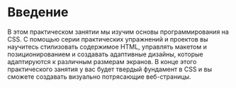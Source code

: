 # Введение

В этом практическом занятии мы изучим основы программирования на CSS. С помощью серии практических упражнений и проектов вы научитесь стилизовать содержимое HTML, управлять макетом и позиционированием и создавать адаптивные дизайны, которые адаптируются к различным размерам экранов. В конце этого практического занятия у вас будет твердый фундамент в CSS и вы сможете создавать визуально потрясающие веб-страницы.
